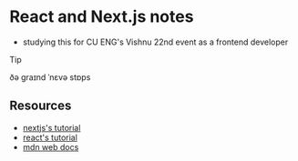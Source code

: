 # React and Next.js notes

- studying this for CU ENG's Vishnu 22nd event as a frontend developer

> [!TIP]
> ðə ɡraɪnd ˈnɛvə stɒps

## Resources
- [nextjs's tutorial](https://nextjs.org/learn)
- [react's tutorial](https://react.dev/learn)
- [mdn web docs](https://developer.mozilla.org/en-US/docs/Learn/Getting_started_with_the_web)